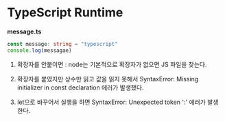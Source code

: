 <!-- 1.runtime -->

# TypeScript Runtime

**message.ts**

```ts
const message: string = "typescript"
console.log(messagae)
```

1. 확장자를 안붙이면 : node는 기본적으로 확장자가 없으면 JS 파일을 찾는다.

2. 확장자를 붙였지만 상수만 읽고 값을 읽지 못해서
   SyntaxError: Missing initializer in const declaration
   에러가 발생했다.

3. let으로 바꾸어서 실행을 하면
   SyntaxError: Unexpected token ':'
   에러가 발생한다.
